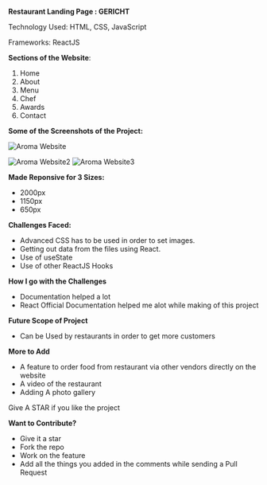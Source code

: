 **Restaurant Landing Page : GERICHT**

Technology Used: HTML, CSS, JavaScript

Frameworks: ReactJS


**Sections of the Website**:
1. Home
2. About
3. Menu
4. Chef
5. Awards
6. Contact

**Some of the Screenshots of the Project:**

![Aroma Website](https://user-images.githubusercontent.com/67815775/194719697-4ea5b7e8-7069-4721-81f9-4b81d1e0c8a6.png)

![Aroma Website2](https://user-images.githubusercontent.com/67815775/194719699-e0eac124-4679-4ebe-95fd-b6f1adc0ac36.png)
![Aroma Website3](https://user-images.githubusercontent.com/67815775/194719703-c72f21a6-cbad-45c2-9400-b3009860e63e.png)



**Made Reponsive for 3 Sizes:**
- 2000px
- 1150px
- 650px


**Challenges Faced:** 
- Advanced CSS has to be used in order to set images.
- Getting out data from the files using React.
- Use of useState
- Use of other ReactJS Hooks

**How I go with the Challenges**
- Documentation helped a lot
- React Official Documentation helped me alot while making of this project


**Future Scope of Project**
- Can be Used by restaurants in order to get more customers

**More to Add**
- A feature to order food from restaurant via other vendors directly on the website
- A video of the restaurant 
- Adding A photo gallery




Give A STAR if you like the project


**Want to Contribute?**
- Give it a star
- Fork the repo
- Work on the feature
- Add all the things you added in the comments while sending a Pull Request
